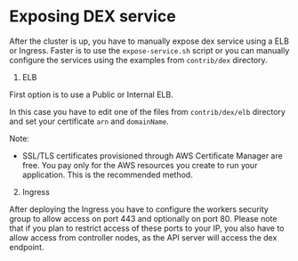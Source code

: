 # Exposing DEX service
After the cluster is up, you have to manually expose dex service using a ELB or Ingress.
Faster is to use the `expose-service.sh` script or you can manually configure the services using the examples from `contrib/dex` directory.

1. ELB

First option is to use a Public or Internal ELB.

In this case you have to edit one of the files from `contrib/dex/elb` directory and set your certificate `arn` and `domainName`.

Note: 
* SSL/TLS certificates provisioned through AWS Certificate Manager are free. 
You pay only for the AWS resources you create to run your application. This is the recommended method.

2. Ingress

After deploying the Ingress you have to configure the workers security group to allow access on port 443 and optionally on port 80.
Please note that if you plan to restrict access of these ports to your IP, you also have to allow access from controller nodes, as the API server will access the dex endpoint.

